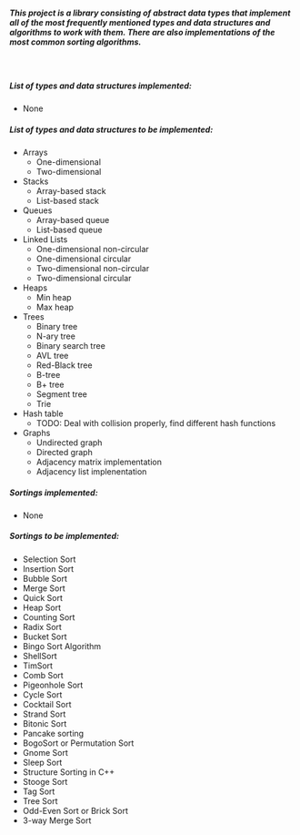 ##### This project is a library consisting of abstract data types that implement all of the most frequently mentioned types and data structures and algorithms to work with them. There are also implementations of the most common sorting algorithms.
&nbsp;
##### List of types and data structures implemented:
- None

##### List of types and data structures to be implemented:
- Arrays
    * One-dimensional
    * Two-dimensional
- Stacks
    * Array-based stack
    * List-based stack
- Queues
    * Array-based queue
    * List-based queue
- Linked Lists
    * One-dimensional non-circular
    * One-dimensional circular
    * Two-dimensional non-circular
    * Two-dimensional circular
- Heaps
    * Min heap
    * Max heap
- Trees
    * Binary tree
    * N-ary tree
    * Binary search tree
    * AVL tree
    * Red-Black tree
    * B-tree
    * B+ tree
    * Segment tree
    * Trie
- Hash table
    * TODO: Deal with collision properly, find different hash functions
- Graphs
    * Undirected graph
    * Directed graph
    * Adjacency matrix implementation
    * Adjacency list implenentation

##### Sortings implemented:
- None

##### Sortings to be implemented:
- Selection Sort
- Insertion Sort
- Bubble Sort
- Merge Sort
- Quick Sort
- Heap Sort
- Counting Sort
- Radix Sort
- Bucket Sort
- Bingo Sort Algorithm
- ShellSort
- TimSort
- Comb Sort
- Pigeonhole Sort
- Cycle Sort
- Cocktail Sort
- Strand Sort
- Bitonic Sort
- Pancake sorting
- BogoSort or Permutation Sort
- Gnome Sort
- Sleep Sort
- Structure Sorting in C++
- Stooge Sort
- Tag Sort
- Tree Sort
- Odd-Even Sort or Brick Sort
- 3-way Merge Sort
